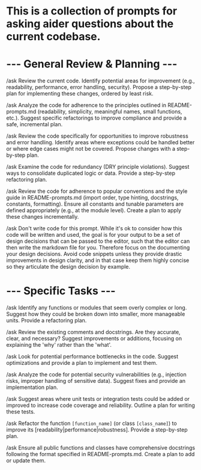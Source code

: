 # This is a collection of prompts for asking aider questions about the current codebase.

# --- General Review & Planning ---

/ask Review the current code. Identify potential areas for improvement (e.g., readability, performance, error handling, security). Propose a step-by-step plan for implementing these changes, ordered by least risk.

/ask Analyze the code for adherence to the principles outlined in README-prompts.md (readability, simplicity, meaningful names, small functions, etc.). Suggest specific refactorings to improve compliance and provide a safe, incremental plan.

/ask Review the code specifically for opportunities to improve robustness and error handling. Identify areas where exceptions could be handled better or where edge cases might not be covered. Propose changes with a step-by-step plan.

/ask Examine the code for redundancy (DRY principle violations). Suggest ways to consolidate duplicated logic or data. Provide a step-by-step refactoring plan.

/ask Review the code for adherence to popular conventions and the style guide in README-prompts.md (import order, type hinting, docstrings, constants, formatting). Ensure all constants and tunable parameters are defined appropriately (e.g., at the module level). Create a plan to apply these changes incrementally.

/ask Don't write code for this prompt. While it's ok to consider how this code will be written and used, the goal is for your output to be a set of design decisions that can be passed to the editor, such that the editor can then write the markdown file for you. Therefore focus on the documenting your design decisions. Avoid code snippets unless they provide drastic improvements in design clarity, and in that case keep them highly concise so they articulate the design decision by example.

# --- Specific Tasks ---

/ask Identify any functions or modules that seem overly complex or long. Suggest how they could be broken down into smaller, more manageable units. Provide a refactoring plan.

/ask Review the existing comments and docstrings. Are they accurate, clear, and necessary? Suggest improvements or additions, focusing on explaining the 'why' rather than the 'what'.

/ask Look for potential performance bottlenecks in the code. Suggest optimizations and provide a plan to implement and test them.

/ask Analyze the code for potential security vulnerabilities (e.g., injection risks, improper handling of sensitive data). Suggest fixes and provide an implementation plan.

/ask Suggest areas where unit tests or integration tests could be added or improved to increase code coverage and reliability. Outline a plan for writing these tests.

/ask Refactor the function `[function_name]` (or class `[class_name]`) to improve its [readability|performance|robustness]. Provide a step-by-step plan.

/ask Ensure all public functions and classes have comprehensive docstrings following the format specified in README-prompts.md. Create a plan to add or update them.
